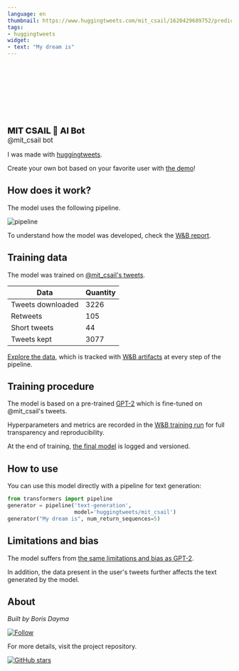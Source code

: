 ```yaml
---
language: en
thumbnail: https://www.huggingtweets.com/mit_csail/1620429689752/predictions.png
tags:
- huggingtweets
widget:
- text: "My dream is"
---
```


<div>
<div style="width: 132px; height:132px; border-radius: 50%; background-size: cover; background-image: url('https://pbs.twimg.com/profile_images/885505956272115712/U81HpDxb_400x400.jpg')">
</div>
<div style="margin-top: 8px; font-size: 19px; font-weight: 800">MIT CSAIL 🤖 AI Bot </div>
<div style="font-size: 15px">@mit_csail bot</div>
</div>

I was made with [huggingtweets](https://github.com/borisdayma/huggingtweets).

Create your own bot based on your favorite user with [the demo](https://colab.research.google.com/github/borisdayma/huggingtweets/blob/master/huggingtweets-demo.ipynb)!

## How does it work?

The model uses the following pipeline.

![pipeline](https://github.com/borisdayma/huggingtweets/blob/master/img/pipeline.png?raw=true)

To understand how the model was developed, check the [W&B report](https://wandb.ai/wandb/huggingtweets/reports/HuggingTweets-Train-a-Model-to-Generate-Tweets--VmlldzoxMTY5MjI).

## Training data

The model was trained on [@mit_csail's tweets](https://twitter.com/mit_csail).

| Data | Quantity |
| --- | --- |
| Tweets downloaded | 3226 |
| Retweets | 105 |
| Short tweets | 44 |
| Tweets kept | 3077 |

[Explore the data](https://wandb.ai/wandb/huggingtweets/runs/nj6zg8vq/artifacts), which is tracked with [W&B artifacts](https://docs.wandb.com/artifacts) at every step of the pipeline.

## Training procedure

The model is based on a pre-trained [GPT-2](https://huggingface.co/gpt2) which is fine-tuned on @mit_csail's tweets.

Hyperparameters and metrics are recorded in the [W&B training run](https://wandb.ai/wandb/huggingtweets/runs/1vkl4au0) for full transparency and reproducibility.

At the end of training, [the final model](https://wandb.ai/wandb/huggingtweets/runs/1vkl4au0/artifacts) is logged and versioned.

## How to use

You can use this model directly with a pipeline for text generation:

```python
from transformers import pipeline
generator = pipeline('text-generation',
                     model='huggingtweets/mit_csail')
generator("My dream is", num_return_sequences=5)
```

## Limitations and bias

The model suffers from [the same limitations and bias as GPT-2](https://huggingface.co/gpt2#limitations-and-bias).

In addition, the data present in the user's tweets further affects the text generated by the model.

## About

*Built by Boris Dayma*

[![Follow](https://img.shields.io/twitter/follow/borisdayma?style=social)](https://twitter.com/intent/follow?screen_name=borisdayma)

For more details, visit the project repository.

[![GitHub stars](https://img.shields.io/github/stars/borisdayma/huggingtweets?style=social)](https://github.com/borisdayma/huggingtweets)
